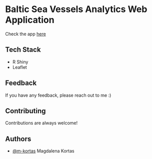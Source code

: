 # Baltic Sea Vessels Analytics Web Application

Check the app [here](https://mkortas.shinyapps.io/vessel-dashboard/)

## Tech Stack

- R Shiny
- Leaflet

## Feedback

If you have any feedback, please reach out to me :)

## Contributing

Contributions are always welcome!

## Authors

- [@m-kortas](https://www.github.com/m-kortas) Magdalena Kortas
